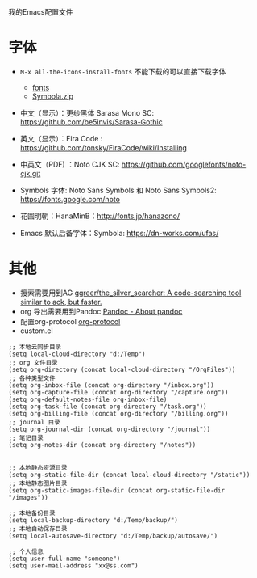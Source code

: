 我的Emacs配置文件


# 字体
- `M-x all-the-icons-install-fonts` 不能下载的可以直接下载字体
	- [fonts](https://github.com/domtronn/all-the-icons.el/tree/master/fonts)
	- [Symbola.zip](https://dn-works.com/wp-content/uploads/2020/UFAS-Fonts/Symbola.zip)
    
- 中文（显示）：更纱黑体 Sarasa Mono SC: https://github.com/be5invis/Sarasa-Gothic
- 英文（显示）：Fira Code : https://github.com/tonsky/FiraCode/wiki/Installing
- 中英文（PDF) ：Noto CJK SC: https://github.com/googlefonts/noto-cjk.git
- Symbols 字体: Noto Sans Symbols 和 Noto Sans Symbols2: https://fonts.google.com/noto
- 花園明朝：HanaMinB：http://fonts.jp/hanazono/
- Emacs 默认后备字体：Symbola: https://dn-works.com/ufas/    

# 其他
- 搜索需要用到AG [ggreer/the_silver_searcher: A code-searching tool similar to ack, but faster.](https://github.com/ggreer/the_silver_searcher)
- org 导出需要用到Pandoc [Pandoc - About pandoc](https://pandoc.org/) 
- 配置org-protocol [org-protocol](https://orgmode.org/worg/org-contrib/org-protocol.html) 
- custom.el

```elisp
;; 本地云同步目录
(setq local-cloud-directory "d:/Temp")
;; org 文件目录
(setq org-directory (concat local-cloud-directory "/OrgFiles"))
;; 各种类型文件
(setq org-inbox-file (concat org-directory "/inbox.org"))
(setq org-capture-file (concat org-directory "/capture.org"))
(setq org-default-notes-file org-inbox-file)
(setq org-task-file (concat org-directory "/task.org"))
(setq org-billing-file (concat org-directory "/billing.org"))
;; journal 目录
(setq org-journal-dir (concat org-directory "/journal"))
;; 笔记目录
(setq org-notes-dir (concat org-directory "/notes"))


;; 本地静态资源目录
(setq org-static-file-dir (concat local-cloud-directory "/static"))
;; 本地静态图片目录
(setq org-static-images-file-dir (concat org-static-file-dir "/images"))

;; 本地备份目录
(setq local-backup-directory "d:/Temp/backup/")
;; 本地自动保存目录
(setq local-autosave-directory "d:/Temp/backup/autosave/")

;; 个人信息
(setq user-full-name "someone")
(setq user-mail-address "xx@ss.com")
```
